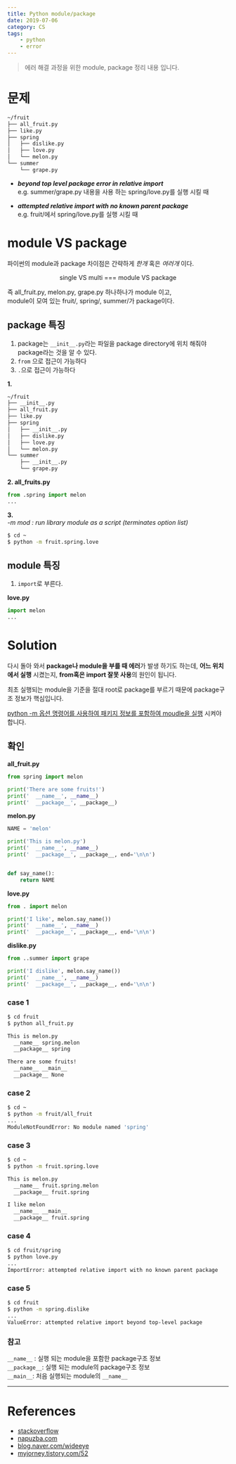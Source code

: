 ```yaml
---
title: Python module/package 
date: 2019-07-06
category: CS
tags:
    - python
    - error
---
```


> 에러 해결 과정을 위한 module, package 정리 내용 입니다. 

# 문제 
```bash
~/fruit
├── all_fruit.py
├── like.py
├── spring
│   ├── dislike.py
│   ├── love.py
│   └── melon.py
└── summer
    └── grape.py
```

- ***beyond top level package error in relative import***  
e.g. summer/grape.py 내용을 사용 하는 spring/love.py를 실행 시킬 때 

- ***attempted relative import with no known parent package***  
e.g. fruit/에서 spring/love.py를 실행 시킬 때

# module VS package
파이썬의 module과 package 차이점은 간략하게 *한개* 혹은 *여러개* 이다. 

<p style='text-align: center'>
single VS multi === module VS package
</p>

즉 all_fruit.py, melon.py, grape.py 하나하나가 module 이고,  
module이 모여 있는 fruit/, spring/, summer/가 package이다.

## package 특징
1.  package는 `__init__.py`라는 파일을 package directory에 위치 해줘야 package라는 것을 알 수 있다.
2. `from` 으로 접근이 가능하다
3.  `.`으로 접근이 가능하다

**1.**

```bash
~/fruit
├── __init__.py
├── all_fruit.py
├── like.py
├── spring
│   ├── __init__.py
│   ├── dislike.py
│   ├── love.py
│   └── melon.py
└── summer
    ├── __init__.py
    └── grape.py
```

**2. all_fruits.py**

```python
from .spring import melon
...
```

**3.**  
*-m mod : run library module as a script (terminates option list)* 

```bash
$ cd ~
$ python -m fruit.spring.love
```

## module 특징
1. `import`로 부른다.

**love.py**

```python
import melon
...
```

# Solution
다시 돌아 와서 **package나 module을 부를 때 에러**가 발생 하기도 하는데, 
**어느 위치에서 실행** 시켰는지, **from혹은 import 잘못 사용**의 원인이 됩니다.

최초 실행되는 module을 기준을 절대 root로 package를 부르기 때문에 package구조 정보가 핵심입니다. 

<u>python -m 옵션 명령어를 사용하여 패키지 정보를 포함하여 moudle을 실행</u> 시켜야 합니다. 

## 확인

**all_fruit.py**

```python
from spring import melon

print('There are some fruits!')
print('  __name__', __name__)
print('  __package__', __package__)
```

**melon.py**

```python
NAME = 'melon'

print('This is melon.py')
print('  __name__', __name__)
print('  __package__', __package__, end='\n\n')


def say_name():
    return NAME
```

**love.py**

```python
from . import melon

print('I like', melon.say_name())
print('  __name__', __name__)
print('  __package__', __package__, end='\n\n')
```

**dislike.py**
```python
from ..summer import grape

print('I dislike', melon.say_name())
print('  __name__', __name__)
print('  __package__', __package__, end='\n\n')
```

### case 1

```bash
$ cd fruit
$ python all_fruit.py

This is melon.py
  __name__ spring.melon
  __package__ spring

There are some fruits!
  __name__ __main__
  __package__ None
```

### case 2
```bash
$ cd ~
$ python -m fruit/all_fruit
...
ModuleNotFoundError: No module named 'spring'
```

### case 3
```bash
$ cd ~
$ python -m fruit.spring.love

This is melon.py
  __name__ fruit.spring.melon
  __package__ fruit.spring

I like melon
  __name__ __main__
  __package__ fruit.spring
```

### case 4
```bash
$ cd fruit/spring
$ python love.py          
...
ImportError: attempted relative import with no known parent package
```

### case 5
```bash
$ cd fruit
$ python -m spring.dislike
...
ValueError: attempted relative import beyond top-level package
```
### 참고

`__name__` : 실행 되는 module을 포함한 package구조 정보  
`__package__`: 실행 되는 module의 package구조 정보  
`__main__`: 처음 실행되는 module의 `__name__`  


---
# References
- [stackoverflow](https://stackoverflow.com/questions/30669474/beyond-top-level-package-error-in-relative-import)
- [napuzba.com](https://napuzba.com/a/import-error-relative-no-parent/p2)
- [blog.naver.com/wideeye](https://m.blog.naver.com/wideeyed/221839634437)
- [myjorney.tistory.com/52](https://myjorney.tistory.com/52)

